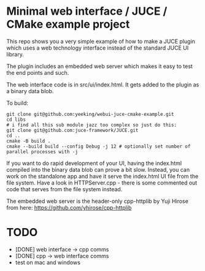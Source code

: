 # Minimal web interface / JUCE / CMake example project

This repo shows you a very simple example of how to make a JUCE plugin which uses a web technology interface instead of the standard JUCE UI library. 

The plugin includes an embedded web server which makes it easy to test the end points and such. 

The web interface code is in src/ui/index.html. It gets added to the plugin as a binary data blob. 

To build: 

```
git clone git@github.com:yeeking/webui-juce-cmake-example.git
cd libs 
# i find all this sub module jazz too complex so just do this: 
git clone git@github.com:juce-framework/JUCE.git
cd ..
cmake -B build .
cmake --build build --config Debug -j 12 # optionally set number of parallel processes with -j 
```

If you want to do rapid development of your UI, having the index.html compiled into the binary data blob can prove a bit slow. Instead, you can work on the standalone app and have it serve the index.html UI file from the file system. Have a look in HTTPServer.cpp - there is some commented out code that serves from the file system instead. 

The embedded web server is the header-only cpp-httplib by Yuji Hirose from here: https://github.com/yhirose/cpp-httplib

# TODO

* [DONE] web interface  -> cpp comms
* [DONE] cpp -> web interface comms
* test on mac and windows
